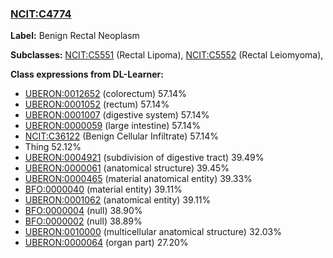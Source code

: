 
### [NCIT:C4774](http://purl.obolibrary.org/obo/NCIT_C4774)
**Label:** Benign Rectal Neoplasm

**Subclasses:** [NCIT:C5551](http://purl.obolibrary.org/obo/NCIT_C5551) (Rectal Lipoma), [NCIT:C5552](http://purl.obolibrary.org/obo/NCIT_C5552) (Rectal Leiomyoma), 

**Class expressions from DL-Learner:**

- [UBERON:0012652](http://purl.obolibrary.org/obo/UBERON_0012652) (colorectum) 57.14%
- [UBERON:0001052](http://purl.obolibrary.org/obo/UBERON_0001052) (rectum) 57.14%
- [UBERON:0001007](http://purl.obolibrary.org/obo/UBERON_0001007) (digestive system) 57.14%
- [UBERON:0000059](http://purl.obolibrary.org/obo/UBERON_0000059) (large intestine) 57.14%
- [NCIT:C36122](http://purl.obolibrary.org/obo/NCIT_C36122) (Benign Cellular Infiltrate) 57.14%
- Thing 52.12%
- [UBERON:0004921](http://purl.obolibrary.org/obo/UBERON_0004921) (subdivision of digestive tract) 39.49%
- [UBERON:0000061](http://purl.obolibrary.org/obo/UBERON_0000061) (anatomical structure) 39.45%
- [UBERON:0000465](http://purl.obolibrary.org/obo/UBERON_0000465) (material anatomical entity) 39.33%
- [BFO:0000040](http://purl.obolibrary.org/obo/BFO_0000040) (material entity) 39.11%
- [UBERON:0001062](http://purl.obolibrary.org/obo/UBERON_0001062) (anatomical entity) 39.11%
- [BFO:0000004](http://purl.obolibrary.org/obo/BFO_0000004) (null) 38.90%
- [BFO:0000002](http://purl.obolibrary.org/obo/BFO_0000002) (null) 38.89%
- [UBERON:0010000](http://purl.obolibrary.org/obo/UBERON_0010000) (multicellular anatomical structure) 32.03%
- [UBERON:0000064](http://purl.obolibrary.org/obo/UBERON_0000064) (organ part) 27.20%


